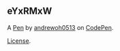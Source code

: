eYxRMxW
-------


A [Pen](https://codepen.io/andrewoh0513/pen/eYxRMxW) by [andrewoh0513](https://codepen.io/andrewoh0513) on [CodePen](https://codepen.io).

[License](https://codepen.io/license/pen/eYxRMxW).